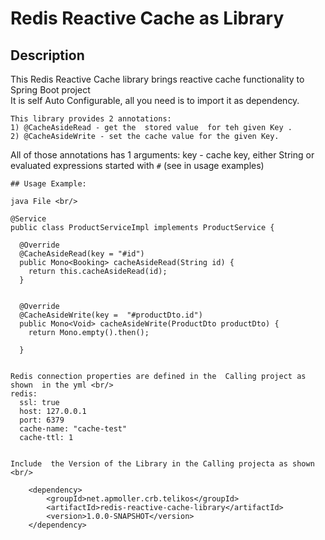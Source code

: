 # Redis Reactive Cache  as Library

## Description

This Redis Reactive Cache library brings reactive cache functionality to  Spring Boot project<br/> 
It is self Auto Configurable, all you need is to import it as dependency.

```
This library provides 2 annotations:
1) @CacheAsideRead - get the  stored value  for teh given Key .
2) @CacheAsideWrite - set the cache value for the given Key.

```
All of those annotations has 1 arguments:
 key - cache key, either String or evaluated expressions started with `#` (see in usage examples)

```
## Usage Example:

java File <br/> 

@Service
public class ProductServiceImpl implements ProductService {

  @Override
  @CacheAsideRead(key = "#id")
  public Mono<Booking> cacheAsideRead(String id) {
    return this.cacheAsideRead(id);
  }


  @Override
  @CacheAsideWrite(key =  "#productDto.id")
  public Mono<Void> cacheAsideWrite(ProductDto productDto) {
    return Mono.empty().then();

  }
  
```


```
Redis connection properties are defined in the  Calling project as shown  in the yml <br/>
redis:
  ssl: true
  host: 127.0.0.1
  port: 6379
  cache-name: "cache-test"
  cache-ttl: 1
  
```  
``` 
Include  the Version of the Library in the Calling projecta as shown <br/>

    <dependency>
        <groupId>net.apmoller.crb.telikos</groupId>
        <artifactId>redis-reactive-cache-library</artifactId>
        <version>1.0.0-SNAPSHOT</version>
    </dependency>



```

